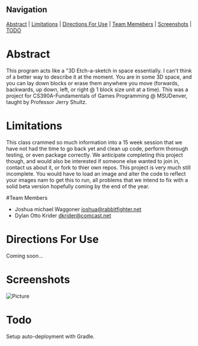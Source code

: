 Navigation
-----------

[Abstract](#abstract) | 
[Limitations](#limitations) | 
[Directions For Use](#directions-for-use) | 
[Team Memebers](#team-members) | 
[Screenshots](#screenshots) | 
[TODO](#todo)

Abstract
========

This program acts like a "3D Etch-a-sketch in space essentially. I can't think of a better way to describe it at the moment. You are in some 3D space, and you can lay down blocks or erase them anywhere you move (forwards, backwards, up down, left, or right @ 1 block size unit at a time). This was a project for CS390A-Fundamentals of Games Programming @ MSUDenver, taught by Professor Jerry Shultz. 


Limitations
===========

This class crammed so much information into a 15 week session that we have not had the time to go back yet and clean up code, perform thorough testing, or even package correctly. We anticipate completing this project though, and would also be interested if someone else wanted to join in, contact us about it, or fork to thier own repos. This project is very much still incomplete. You would have to load an image and alter the code to reflect your images nam to get this to run, all problems that we intend to fix with a solid beta version hopefully coming by the end of the year. 

#<a name="team-members"></a>Team Members
* Joshua michael Waggoner <joshua@rabbitfighter.net>
* Dylan Otto Krider <dkrider@comcast.net>

Directions For Use
==================

Coming soon...

Screenshots
===========

![Picture](http://rabbitfighter.net/wp-content/uploads/2013/11/3DEtchASketchInAction.png)

Todo
=====
Setup auto-deployment with Gradle.


